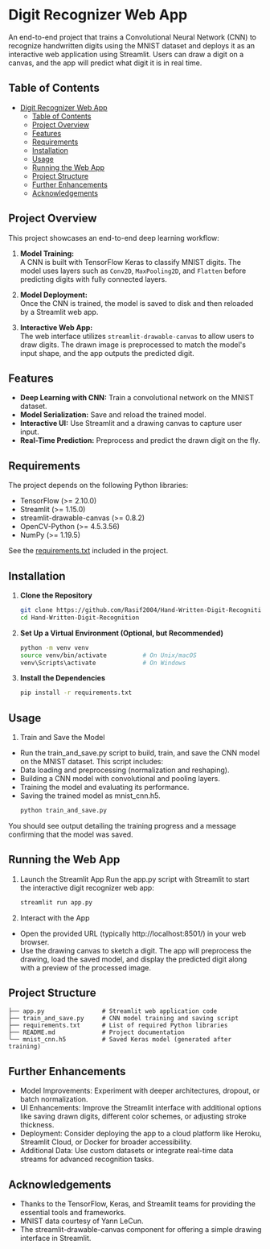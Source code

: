 # Digit Recognizer Web App

An end-to-end project that trains a Convolutional Neural Network (CNN) to recognize handwritten digits using the MNIST dataset and deploys it as an interactive web application using Streamlit. Users can draw a digit on a canvas, and the app will predict what digit it is in real time.

## Table of Contents

- [Digit Recognizer Web App](#digit-recognizer-web-app)
  - [Table of Contents](#table-of-contents)
  - [Project Overview](#project-overview)
  - [Features](#features)
  - [Requirements](#requirements)
  - [Installation](#installation)
  - [Usage](#usage)
  - [Running the Web App](#running-the-web-app)
  - [Project Structure](#project-structure)
  - [Further Enhancements](#further-enhancements)
  - [Acknowledgements](#acknowledgements)

## Project Overview

This project showcases an end-to-end deep learning workflow:

1. **Model Training:**  
   A CNN is built with TensorFlow Keras to classify MNIST digits. The model uses layers such as `Conv2D`, `MaxPooling2D`, and `Flatten` before predicting digits with fully connected layers.

2. **Model Deployment:**  
   Once the CNN is trained, the model is saved to disk and then reloaded by a Streamlit web app.

3. **Interactive Web App:**  
   The web interface utilizes `streamlit-drawable-canvas` to allow users to draw digits. The drawn image is preprocessed to match the model's input shape, and the app outputs the predicted digit.

## Features

- **Deep Learning with CNN:** Train a convolutional network on the MNIST dataset.
- **Model Serialization:** Save and reload the trained model.
- **Interactive UI:** Use Streamlit and a drawing canvas to capture user input.
- **Real-Time Prediction:** Preprocess and predict the drawn digit on the fly.
  
## Requirements

The project depends on the following Python libraries:

- TensorFlow (>= 2.10.0)
- Streamlit (>= 1.15.0)
- streamlit-drawable-canvas (>= 0.8.2)
- OpenCV-Python (>= 4.5.3.56)
- NumPy (>= 1.19.5)

See the [requirements.txt](./requirements.txt) included in the project.

## Installation

1. **Clone the Repository**

   ```bash
   git clone https://github.com/Rasif2004/Hand-Written-Digit-Recognition.git
   cd Hand-Written-Digit-Recognition
2. **Set Up a Virtual Environment (Optional, but Recommended)**
   ```bash
   python -m venv venv
   source venv/bin/activate          # On Unix/macOS
   venv\Scripts\activate             # On Windows
3. **Install the Dependencies**
   ```bash
   pip install -r requirements.txt  
## Usage
1. Train and Save the Model
- Run the train_and_save.py script to build, train, and save the CNN model on the MNIST dataset. This script includes:
- Data loading and preprocessing (normalization and reshaping).
- Building a CNN model with convolutional and pooling layers.
- Training the model and evaluating its performance.
- Saving the trained model as mnist_cnn.h5.
  ```bash
  python train_and_save.py
You should see output detailing the training progress and a message confirming that the model was saved.

## Running the Web App
1. Launch the Streamlit App
Run the app.py script with Streamlit to start the interactive digit recognizer web app:
    ```bash
    streamlit run app.py
2. Interact with the App
- Open the provided URL (typically http://localhost:8501/) in your web browser.
- Use the drawing canvas to sketch a digit. The app will preprocess the drawing, load the saved model, and display the predicted digit along with a preview of the processed image.
  
## Project Structure
    ├── app.py                # Streamlit web application code
    ├── train_and_save.py     # CNN model training and saving script
    ├── requirements.txt      # List of required Python libraries
    ├── README.md             # Project documentation
    └── mnist_cnn.h5          # Saved Keras model (generated after training)

## Further Enhancements
- Model Improvements: Experiment with deeper architectures, dropout, or batch normalization.
- UI Enhancements: Improve the Streamlit interface with additional options like saving drawn digits, different color schemes, or adjusting stroke thickness.
- Deployment: Consider deploying the app to a cloud platform like Heroku, Streamlit Cloud, or Docker for broader accessibility.
- Additional Data: Use custom datasets or integrate real-time data streams for advanced recognition tasks.

## Acknowledgements
- Thanks to the TensorFlow, Keras, and Streamlit teams for providing the essential tools and frameworks.
- MNIST data courtesy of Yann LeCun.
- The streamlit-drawable-canvas component for offering a simple drawing interface in Streamlit.
